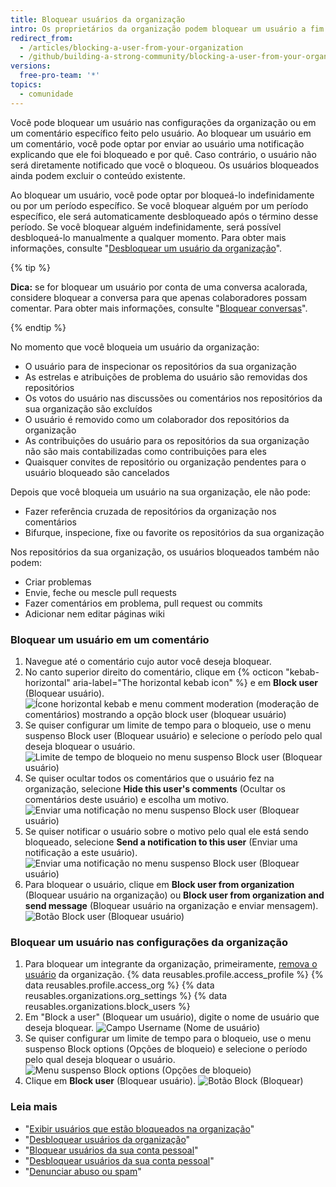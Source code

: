 ```yaml
---
title: Bloquear usuários da organização
intro: Os proprietários da organização podem bloquear um usuário a fim impedi-lo de colaborar nos repositórios da organização.
redirect_from:
  - /articles/blocking-a-user-from-your-organization
  - /github/building-a-strong-community/blocking-a-user-from-your-organization
versions:
  free-pro-team: '*'
topics:
  - comunidade
---
```

Você pode bloquear um usuário nas configurações da organização ou em um comentário específico feito pelo usuário. Ao bloquear um usuário em um comentário, você pode optar por enviar ao usuário uma notificação explicando que ele foi bloqueado e por quê. Caso contrário, o usuário não será diretamente notificado que você o bloqueou. Os usuários bloqueados ainda podem excluir o conteúdo existente.

Ao bloquear um usuário, você pode optar por bloqueá-lo indefinidamente ou por um período específico. Se você bloquear alguém por um período específico, ele será automaticamente desbloqueado após o término desse período. Se você bloquear alguém indefinidamente, será possível desbloqueá-lo manualmente a qualquer momento. Para obter mais informações, consulte "[Desbloquear um usuário da organização](/articles/unblocking-a-user-from-your-organization)".

{% tip %}

**Dica:** se for bloquear um usuário por conta de uma conversa acalorada, considere bloquear a conversa para que apenas colaboradores possam comentar. Para obter mais informações, consulte "[Bloquear conversas](/github/building-a-strong-community/locking-conversations)".

{% endtip %}

No momento que você bloqueia um usuário da organização:
- O usuário para de inspecionar os repositórios da sua organização
- As estrelas e atribuições de problema do usuário são removidas dos repositórios
- Os votos do usuário nas discussões ou comentários nos repositórios da sua organização são excluídos
- O usuário é removido como um colaborador dos repositórios da organização
- As contribuições do usuário para os repositórios da sua organização não são mais contabilizadas como contribuições para eles
- Quaisquer convites de repositório ou organização pendentes para o usuário bloqueado são cancelados

Depois que você bloqueia um usuário na sua organização, ele não pode:
- Fazer referência cruzada de repositórios da organização nos comentários
- Bifurque, inspecione, fixe ou favorite os repositórios da sua organização

Nos repositórios da sua organização, os usuários bloqueados também não podem:
- Criar problemas
- Envie, feche ou mescle pull requests
- Fazer comentários em problema, pull request ou commits
- Adicionar nem editar páginas wiki

### Bloquear um usuário em um comentário

1. Navegue até o comentário cujo autor você deseja bloquear.
2. No canto superior direito do comentário, clique em {% octicon "kebab-horizontal" aria-label="The horizontal kebab icon" %} e em **Block user** (Bloquear usuário). ![Ícone horizontal kebab e menu comment moderation (moderação de comentários) mostrando a opção block user (bloquear usuário)](/assets/images/help/repository/comment-menu-block-user.png)
3. Se quiser configurar um limite de tempo para o bloqueio, use o menu suspenso Block user (Bloquear usuário) e selecione o período pelo qual deseja bloquear o usuário. ![Limite de tempo de bloqueio no menu suspenso Block user (Bloquear usuário)](/assets/images/help/organizations/org-block-options-menu-from-comment.png)
4. Se quiser ocultar todos os comentários que o usuário fez na organização, selecione **Hide this user's comments** (Ocultar os comentários deste usuário) e escolha um motivo. ![Enviar uma notificação no menu suspenso Block user (Bloquear usuário)](/assets/images/help/organizations/org-block-options-menu-hide-user-comments.png)
5. Se quiser notificar o usuário sobre o motivo pelo qual ele está sendo bloqueado, selecione **Send a notification to this user** (Enviar uma notificação a este usuário). ![Enviar uma notificação no menu suspenso Block user (Bloquear usuário)](/assets/images/help/organizations/org-block-options-menu-send-notification.png)
6. Para bloquear o usuário, clique em **Block user from organization** (Bloquear usuário na organização) ou **Block user from organization and send message** (Bloquear usuário na organização e enviar mensagem). ![Botão Block user (Bloquear usuário)](/assets/images/help/organizations/org-block-user-button-in-comment.png)

### Bloquear um usuário nas configurações da organização

1. Para bloquear um integrante da organização, primeiramente, [ remova o usuário](/articles/removing-a-member-from-your-organization) da organização.
{% data reusables.profile.access_profile %}
{% data reusables.profile.access_org %}
{% data reusables.organizations.org_settings %}
{% data reusables.organizations.block_users %}
6. Em "Block a user" (Bloquear um usuário), digite o nome de usuário que deseja bloquear. ![Campo Username (Nome de usuário)](/assets/images/help/organizations/org-block-username-field.png)
7. Se quiser configurar um limite de tempo para o bloqueio, use o menu suspenso Block options (Opções de bloqueio) e selecione o período pelo qual deseja bloquear o usuário. ![Menu suspenso Block options (Opções de bloqueio)](/assets/images/help/organizations/org-block-options-menu.png)
8. Clique em **Block user** (Bloquear usuário). ![Botão Block (Bloquear)](/assets/images/help/organizations/org-block-user-button.png)

### Leia mais

- "[Exibir usuários que estão bloqueados na organização](/articles/viewing-users-who-are-blocked-from-your-organization)"
- "[Desbloquear usuários da organização](/articles/unblocking-a-user-from-your-organization)"
- "[Bloquear usuários da sua conta pessoal](/articles/blocking-a-user-from-your-personal-account)"
- "[Desbloquear usuários da sua conta pessoal](/articles/unblocking-a-user-from-your-personal-account)"
- "[Denunciar abuso ou spam](/articles/reporting-abuse-or-spam)"
